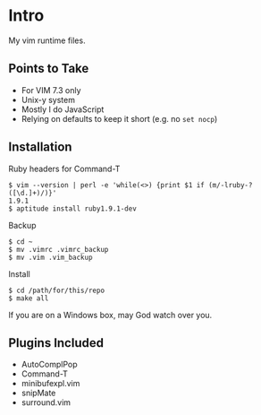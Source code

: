 # Intro

My vim runtime files.

## Points to Take

* For VIM 7.3 only
* Unix-y system
* Mostly I do JavaScript
* Relying on defaults to keep it short (e.g. no `set nocp`)

## Installation

Ruby headers for Command-T

    $ vim --version | perl -e 'while(<>) {print $1 if (m/-lruby-?([\d.]+)/)}'
    1.9.1
    $ aptitude install ruby1.9.1-dev

Backup

    $ cd ~
    $ mv .vimrc .vimrc_backup
    $ mv .vim .vim_backup

Install

    $ cd /path/for/this/repo
    $ make all

If you are on a Windows box, may God watch over you.

## Plugins Included

* AutoComplPop
* Command-T
* minibufexpl.vim
* snipMate
* surround.vim
